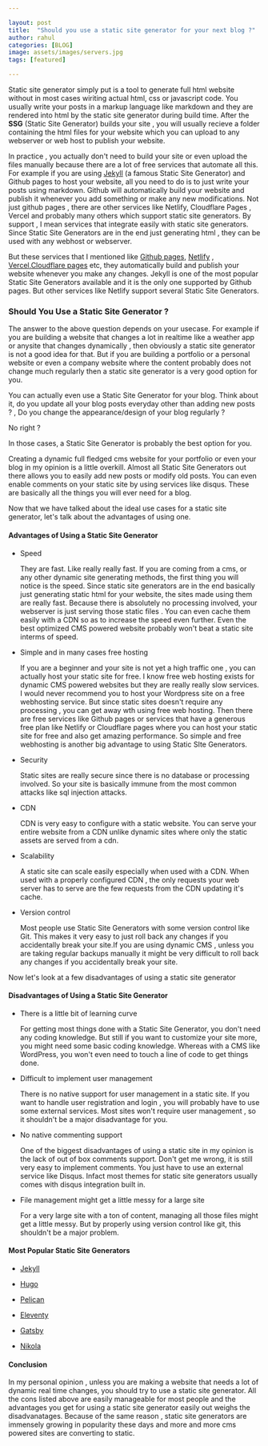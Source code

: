 ```yaml
---

layout: post  
title:  "Should you use a static site generator for your next blog ?"  
author: rahul  
categories: [BLOG]  
image: assets/images/servers.jpg  
tags: [featured]  

---
```


Static site generator simply put is a tool to generate full html website without in most cases wiriting actual html, css or javascript code. You usually write your posts in a markup language like markdown and they are rendered into html by the static site generator during build time. After the **SSG** (Static Site Generator) builds your site , you will usually recieve a folder containing the html files for your website which you can upload to any webserver or web host to publish your website. 

In practice , you actually don't need to build your site or even upload the files manually because there are a lot of free services that automate all this.  For example if you are using [Jekyll](https://jekyllrb.com) (a famous Static Site Generator) and Github pages to host your website, all you need to do is to just write your posts using markdown. Github will automatically build your website and publish it whenever you add something or make any new modifications. Not just github pages , there are other services like Netlify, Cloudflare Pages , Vercel and probably many others which support static site generators. By support , I mean services that integrate easily with static site generators. Since Static Site Generators are in the end just generating html , they can be used with any webhost or webserver.  

But these services that I mentioned like [Github pages](https://pages.github.com/), [Netlify](https://www.netlify.com/) , [Vercel](https://vercel.com),[Cloudflare pages](https://pages.cloudflare.com/) etc, they automatically build and publish your website whenever you make any changes. Jekyll is one of the most popular Static Site Generators available and it is the only one supported by Github pages. But other services like Netlify support several Static Site Generators.

### Should You Use a Static Site Generator ?

The answer to the above question depends on your usecase.  For example if you are building a website that changes  a lot in realtime like a weather app or anysite that changes dynamically , then obviously a static site generator is not a good idea for that. But if you are building a portfolio or a personal website or even a company website where the content probably does not change much regularly then a static site generator is a very good option for you.

You can actually even use a Static Site Generator for your blog. Think about it, do you update all your blog posts everyday  other than adding new posts ? , Do you change the appearance/design of your blog regularly ?

No right ?

In those cases, a Static Site Generator is probably the best option for you.

Creating a dynamic full fledged cms website for your portfolio or even your blog in my opinion is a little overkill. Almost all Static Site Generators out there allows you to easily add new posts or modify old posts. You can even enable comments on your static site by using services like disqus. These are basically all the things you will ever need for a blog.

Now that we have talked about the ideal use cases for a static site generator, let's talk about the advantages of using one.

#### Advantages of Using a Static Site Generator

- Speed
  
  They are fast. Like really really fast. If you are coming from a cms, or any other dynamic site generating methods, the first thing you will notice is the speed. Since static site generators are in the end basically just generating static html for your website, the sites made using them are really fast. Because there is absolutely no processing involved,  your webserver is just serving those static files . You can even cache them easily with a CDN so as to increase the speed even further. Even the best optimized CMS powered website probably won't beat a static site interms of speed.

- Simple and in many cases free hosting
  
  If you are a beginner and your site is not yet a high traffic one , you can actually host your static site for free. I know free web hosting exists for dynamic CMS powered websites but they are really really slow services. I would never recommend you to host your Wordpress site on a free webhosting service. But since static sites doesn't require any processing , you can get away wth using free web hosting. Then there are free services like Github pages or services that have a generous free plan like Netlify or Cloudflare pages where you can host your static site for free and also get amazing performance. So simple and free webhosting is another big advantage to using Static SIte Generators.

- Security
  
  Static sites are really secure since there is no database or processing involved. So your site is basically immune from the most common attacks like sql injection attacks. 

- CDN 
  
  CDN is very easy to configure with a static website. You can serve your entire website from a CDN unlike dynamic sites where only the static assets are served from a cdn.

- Scalability
  
  A static site can scale easily especially when used with a CDN. When used with a properly configured CDN , the only requests your web server has to serve are the few requests from the CDN updating it's cache.

- Version control
  
  Most people use Static Site Generators with some version control like Git. This makes it very easy to just roll back any changes if you accidentally break your site.If you are using dynamic CMS , unless you are taking regular backups manually it might be very difficult to roll back any changes if you accidentally break your site.

Now let's look at a few disadvantages of using a static site generator

#### Disadvantages of Using a Static Site Generator

- There is a little bit of learning curve
  
  For getting most things done with a Static Site Generator, you don't need any coding knowledge. But still if you want to customize your site more, you might need some basic coding knowledge. Whereas with a CMS like WordPress, you won't even need to touch a line of code to get things done.

- Difficult to implement user management
  
  There is no native support for user management in a static site. If you want to handle user registration and login , you will probably have to use some external services.  Most sites won't require user management , so it shouldn't be a major disadvantage for you.

- No native commenting support
  
  One of the biggest disadvantages of using a static site in my opinion is the lack of out of box comments support. Don't get me wrong, it is still very easy to implement comments. You just have to use an external service like Disqus.  Infact most themes for static site generators usually comes with disqus integration built in.

- File management might get a little messy for a large site
  
  For a very large site with a ton of content, managing all those files might get a little messy. But by properly using version control like git,  this shouldn't be a major problem.

#### Most Popular Static Site Generators

- [Jekyll](https://jekyllrb.com)

- [Hugo](https://gohugo.io)

- [Pelican](https://blog.getpelican.com/)

- [Eleventy](https://www.11ty.dev/)

- [Gatsby](https://www.gatsbyjs.com/)

- [Nikola](https://getnikola.com/)

#### Conclusion

In my personal opinion , unless you are making a website that needs a lot of dynamic real time changes, you should try to use a static site generator. All the cons listed above are easily manageable for most people and the advantages you get for using a static site generator easily out weighs the disadvanatages. Because of the same reason , static site generators are immensely growing in popularity these days and more and more cms powered sites are converting to static.
